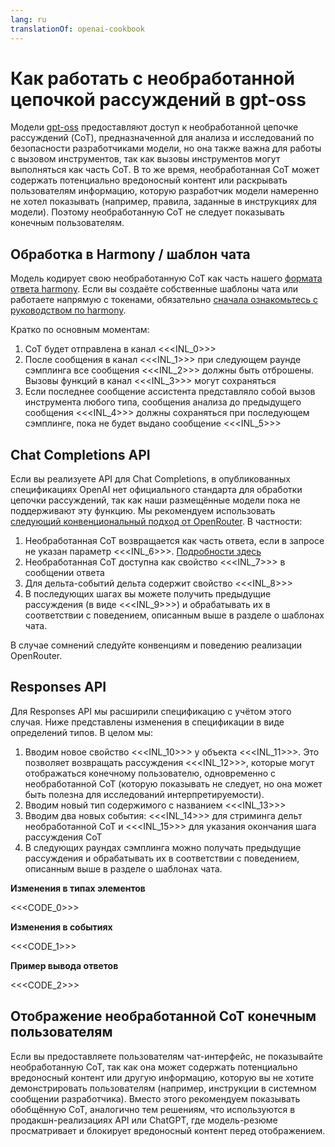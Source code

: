 ```yaml
---
lang: ru
translationOf: openai-cookbook
---
```


# Как работать с необработанной цепочкой рассуждений в gpt-oss

Модели [gpt-oss](https://openai.com/open-models) предоставляют доступ к необработанной цепочке рассуждений (CoT), предназначенной для анализа и исследований по безопасности разработчиками модели, но она также важна для работы с вызовом инструментов, так как вызовы инструментов могут выполняться как часть CoT. В то же время, необработанная CoT может содержать потенциально вредоносный контент или раскрывать пользователям информацию, которую разработчик модели намеренно не хотел показывать (например, правила, заданные в инструкциях для модели). Поэтому необработанную CoT не следует показывать конечным пользователям.

## Обработка в Harmony / шаблон чата

Модель кодирует свою необработанную CoT как часть нашего [формата ответа harmony](https://cookbook.openai.com/articles/openai-harmony). Если вы создаёте собственные шаблоны чата или работаете напрямую с токенами, обязательно [сначала ознакомьтесь с руководством по harmony](https://cookbook.openai.com/articles/openai-harmony).

Кратко по основным моментам:

1. CoT будет отправлена в канал &lt;&lt;&lt;INL_0>>>
2. После сообщения в канал &lt;&lt;&lt;INL_1>>> при следующем раунде сэмплинга все сообщения &lt;&lt;&lt;INL_2>>> должны быть отброшены. Вызовы функций в канал &lt;&lt;&lt;INL_3>>> могут сохраняться
3. Если последнее сообщение ассистента представляло собой вызов инструмента любого типа, сообщения анализа до предыдущего сообщения &lt;&lt;&lt;INL_4>>> должны сохраняться при последующем сэмплинге, пока не будет выдано сообщение &lt;&lt;&lt;INL_5>>>

## Chat Completions API

Если вы реализуете API для Chat Completions, в опубликованных спецификациях OpenAI нет официального стандарта для обработки цепочки рассуждений, так как наши размещённые модели пока не поддерживают эту функцию. Мы рекомендуем использовать [следующий конвенциональный подход от OpenRouter](https://openrouter.ai/docs/use-cases/reasoning-tokens). В частности:

1. Необработанная CoT возвращается как часть ответа, если в запросе не указан параметр &lt;&lt;&lt;INL_6>>>. [Подробности здесь](https://openrouter.ai/docs/use-cases/reasoning-tokens#legacy-parameters)
2. Необработанная CoT доступна как свойство &lt;&lt;&lt;INL_7>>> в сообщении ответа
3. Для дельта-событий дельта содержит свойство &lt;&lt;&lt;INL_8>>>
4. В последующих шагах вы можете получить предыдущие рассуждения (в виде &lt;&lt;&lt;INL_9>>>) и обрабатывать их в соответствии с поведением, описанным выше в разделе о шаблонах чата.

В случае сомнений следуйте конвенциям и поведению реализации OpenRouter.

## Responses API

Для Responses API мы расширили спецификацию с учётом этого случая. Ниже представлены изменения в спецификации в виде определений типов. В целом мы:

1. Вводим новое свойство &lt;&lt;&lt;INL_10>>> у объекта &lt;&lt;&lt;INL_11>>>. Это позволяет возвращать рассуждения &lt;&lt;&lt;INL_12>>>, которые могут отображаться конечному пользователю, одновременно с необработанной CoT (которую показывать не следует, но она может быть полезна для исследований интерпретируемости).
2. Вводим новый тип содержимого с названием &lt;&lt;&lt;INL_13>>>
3. Вводим два новых события: &lt;&lt;&lt;INL_14>>> для стриминга дельт необработанной CoT и &lt;&lt;&lt;INL_15>>> для указания окончания шага рассуждения CoT
4. В следующих раундах сэмплинга можно получать предыдущие рассуждения и обрабатывать их в соответствии с поведением, описанным выше в разделе о шаблонах чата.

**Изменения в типах элементов**

&lt;&lt;&lt;CODE_0>>>

**Изменения в событиях**

&lt;&lt;&lt;CODE_1>>>

**Пример вывода ответов**

&lt;&lt;&lt;CODE_2>>>

## Отображение необработанной CoT конечным пользователям

Если вы предоставляете пользователям чат-интерфейс, не показывайте необработанную CoT, так как она может содержать потенциально вредоносный контент или другую информацию, которую вы не хотите демонстрировать пользователям (например, инструкции в системном сообщении разработчика). Вместо этого рекомендуем показывать обобщённую CoT, аналогично тем решениям, что используются в продакшн-реализациях API или ChatGPT, где модель-резюме просматривает и блокирует вредоносный контент перед отображением.